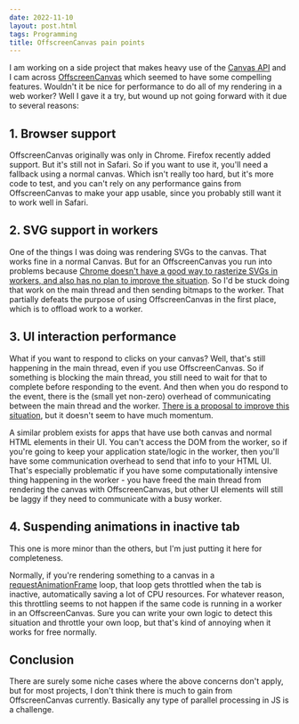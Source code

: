 ```yaml
---
date: 2022-11-10
layout: post.html
tags: Programming
title: OffscreenCanvas pain points
---
```


I am working on a side project that makes heavy use of the [Canvas API](https://developer.mozilla.org/en-US/docs/Web/API/Canvas_API) and I cam across [OffscreenCanvas](https://developer.mozilla.org/en-US/docs/Web/API/OffscreenCanvas) which seemed to have some compelling features. Wouldn't it be nice for performance to do all of my rendering in a web worker? Well I gave it a try, but wound up not going forward with it due to several reasons:

<!--more-->

## 1. Browser support

OffscreenCanvas originally was only in Chrome. Firefox recently added support. But it's still not in Safari. So if you want to use it, you'll need a fallback using a normal canvas. Which isn't really too hard, but it's more code to test, and you can't rely on any performance gains from OffscreenCanvas to make your app usable, since you probably still want it to work well in Safari.

## 2. SVG support in workers

One of the things I was doing was rendering SVGs to the canvas. That works fine in a normal Canvas. But for an OffscreenCanvas you run into problems because [Chrome doesn't have a good way to rasterize SVGs in workers, and also has no plan to improve the situation](https://bugs.chromium.org/p/chromium/issues/detail?id=606317). So I'd be stuck doing that work on the main thread and then sending bitmaps to the worker. That partially defeats the purpose of using OffscreenCanvas in the first place, which is to offload work to a worker.

## 3. UI interaction performance

What if you want to respond to clicks on your canvas? Well, that's still happening in the main thread, even if you use OffscreenCanvas. So if something is blocking the main thread, you still need to wait for that to complete before responding to the event. And then when you do respond to the event, there is the (small yet non-zero) overhead of communicating between the main thread and the worker. [There is a proposal to improve this situation](https://github.com/WICG/input-for-workers), but it doesn't seem to have much momentum.

A similar problem exists for apps that have use both canvas and normal HTML elements in their UI. You can't access the DOM from the worker, so if you're going to keep your application state/logic in the worker, then you'll have some communication overhead to send that info to your HTML UI. That's especially problematic if you have some computationally intensive thing happening in the worker - you have freed the main thread from rendering the canvas with OffscreenCanvas, but other UI elements will still be laggy if they need to communicate with a busy worker.

## 4. Suspending animations in inactive tab

This one is more minor than the others, but I'm just putting it here for completeness.

Normally, if you're rendering something to a canvas in a [requestAnimationFrame](https://developer.mozilla.org/en-US/docs/Web/API/window/requestAnimationFrame) loop, that loop gets throttled when the tab is inactive, automatically saving a lot of CPU resources. For whatever reason, this throttling seems to not happen if the same code is running in a worker in an OffscreenCanvas. Sure you can write your own logic to detect this situation and throttle your own loop, but that's kind of annoying when it works for free normally.

## Conclusion

There are surely some niche cases where the above concerns don't apply, but for most projects, I don't think there is much to gain from OffscreenCanvas currently. Basically any type of parallel processing in JS is a challenge.
